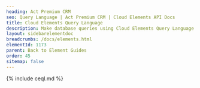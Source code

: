 ```yaml
---
heading: Act Premium CRM
seo: Query Language | Act Premium CRM | Cloud Elements API Docs
title: Cloud Elements Query Language
description: Make database queries using Cloud Elements Query Language.
layout: sidebarelementdoc
breadcrumbs: /docs/elements.html
elementId: 1173
parent: Back to Element Guides
order: 45
sitemap: false
---
```


{% include ceql.md %}
